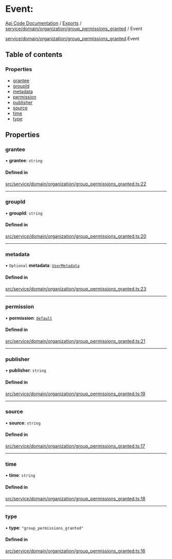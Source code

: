 # Event: 
 
[Api Code Documentation](../README.md) / [Exports](../modules.md) / [service/domain/organization/group\_permissions\_granted](../modules/service_domain_organization_group_permissions_granted.md) / Event

[service/domain/organization/group\_permissions\_granted](../modules/service_domain_organization_group_permissions_granted.md).Event

## Table of contents

### Properties

- [grantee](service_domain_organization_group_permissions_granted.Event.md#grantee)
- [groupId](service_domain_organization_group_permissions_granted.Event.md#groupid)
- [metadata](service_domain_organization_group_permissions_granted.Event.md#metadata)
- [permission](service_domain_organization_group_permissions_granted.Event.md#permission)
- [publisher](service_domain_organization_group_permissions_granted.Event.md#publisher)
- [source](service_domain_organization_group_permissions_granted.Event.md#source)
- [time](service_domain_organization_group_permissions_granted.Event.md#time)
- [type](service_domain_organization_group_permissions_granted.Event.md#type)

## Properties

### grantee

• **grantee**: `string`

#### Defined in

[src/service/domain/organization/group_permissions_granted.ts:22](https://github.com/openkfw/TruBudget/blob/086d599/api/src/service/domain/organization/group_permissions_granted.ts#L22)

___

### groupId

• **groupId**: `string`

#### Defined in

[src/service/domain/organization/group_permissions_granted.ts:20](https://github.com/openkfw/TruBudget/blob/086d599/api/src/service/domain/organization/group_permissions_granted.ts#L20)

___

### metadata

• `Optional` **metadata**: [`UserMetadata`](../modules/service_domain_metadata.md#usermetadata)

#### Defined in

[src/service/domain/organization/group_permissions_granted.ts:23](https://github.com/openkfw/TruBudget/blob/086d599/api/src/service/domain/organization/group_permissions_granted.ts#L23)

___

### permission

• **permission**: [`default`](../modules/authz_intents.md#default)

#### Defined in

[src/service/domain/organization/group_permissions_granted.ts:21](https://github.com/openkfw/TruBudget/blob/086d599/api/src/service/domain/organization/group_permissions_granted.ts#L21)

___

### publisher

• **publisher**: `string`

#### Defined in

[src/service/domain/organization/group_permissions_granted.ts:19](https://github.com/openkfw/TruBudget/blob/086d599/api/src/service/domain/organization/group_permissions_granted.ts#L19)

___

### source

• **source**: `string`

#### Defined in

[src/service/domain/organization/group_permissions_granted.ts:17](https://github.com/openkfw/TruBudget/blob/086d599/api/src/service/domain/organization/group_permissions_granted.ts#L17)

___

### time

• **time**: `string`

#### Defined in

[src/service/domain/organization/group_permissions_granted.ts:18](https://github.com/openkfw/TruBudget/blob/086d599/api/src/service/domain/organization/group_permissions_granted.ts#L18)

___

### type

• **type**: ``"group_permissions_granted"``

#### Defined in

[src/service/domain/organization/group_permissions_granted.ts:16](https://github.com/openkfw/TruBudget/blob/086d599/api/src/service/domain/organization/group_permissions_granted.ts#L16)
